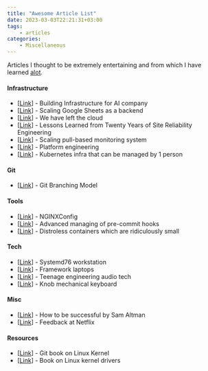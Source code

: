 ```yaml
---
title: "Awesome Article List"
date: 2023-03-03T22:21:31+03:00
tags:
    - articles
categories:
    - Miscellaneous
---
```


Articles I thought to be extremely entertaining and 
from which I have learned [alot](https://hyperboleandahalf.blogspot.com/2010/04/alot-is-better-than-you-at-everything.html).

#### Infrastructure
- [[Link](https://openai.com/research/infrastructure-for-deep-learning)] - Building Infrastructure for AI company
- [[Link](https://www.levels.fyi/blog/scaling-to-millions-with-google-sheets.html)] - Scaling Google Sheets as a backend
- [[Link](https://world.hey.com/dhh/we-have-left-the-cloud-251760fb)] - We have left the cloud
- [[Link](https://sre.google/resources/practices-and-processes/twenty-years-of-sre-lessons-learned/)] - Lessons Learned from Twenty Years of Site Reliability Engineering
- [[Link](https://prometheus.io/blog/2016/07/23/pull-does-not-scale-or-does-it/)] - Scaling pull-based monitoring system
- [[Link](https://medium.com/@mbianchidev/2023-devops-is-terrible-ec88162c86d7)] - Platform engineering
- [[Link](https://anthonynsimon.com/blog/one-man-saas-architecture/?ref=dailydev)] - Kubernetes infra that can be managed by 1 person

#### Git
- [[Link](https://nvie.com/posts/a-successful-git-branching-model/)] - Git Branching Model 

#### Tools
- [[Link](https://www.digitalocean.com/community/tools/nginx)] - NGINXConfig 
- [[Link](https://pre-commit.com/)] - Advanced managing of pre-commit hooks 
- [[Link](https://github.com/GoogleContainerTools/distroless)] - Distroless containers which are ridiculously small

#### Tech
- [[Link](https://system76.com/desktops/thelio-mega)] - Systemd76 workstation
- [[Link](https://frame.work/)] - Framework laptops
- [[Link](https://teenage.engineering/products)] - Teenage engineering audio tech
- [[Link](https://knob.design/)] - Knob mechanical keyboard

#### Misc
- [[Link](https://blog.samaltman.com/how-to-be-successful)] - How to be successful by Sam Altman
- [[Link](https://www.corporate-rebels.com/blog/feedback-at-netflix)] - Feedback at Netflix

#### Resources
- [[Link](https://0xax.gitbooks.io/linux-insides/content/index.html)] - Git book on Linux Kernel
- [[Link](https://lwn.net/Kernel/LDD3/)] - Book on Linux kernel drivers

